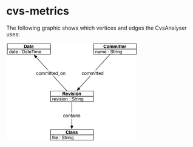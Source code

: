# cvs-metrics

The following graphic shows which vertices and edges the CvsAnalyser uses:

![The Graph Model](/doc/graphmodel.png)